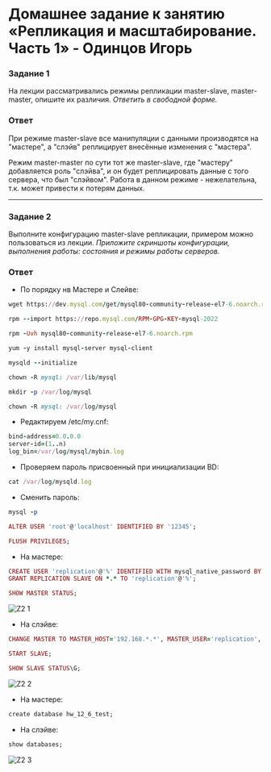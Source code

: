 # Домашнее задание к занятию «Репликация и масштабирование. Часть 1» - Одинцов Игорь

### Задание 1
На лекции рассматривались режимы репликации master-slave, master-master, опишите их различия.
*Ответить в свободной форме.*

### Ответ
При режиме master-slave все манипуляции с данными производятся на "мастере", а "слэйв" реплицирует внесённые изменения с "мастера".

Режим master-master по сути тот же master-slave, где "мастеру" добавляется роль "слэйва", и он будет реплицировать данные с того сервера, что был "слэйвом". Работа в данном режиме - нежелательна, т.к. может привести к потерям данных.

---

### Задание 2
Выполните конфигурацию master-slave репликации, примером можно пользоваться из лекции.
*Приложите скриншоты конфигурации, выполнения работы: состояния и режимы работы серверов.*

### Ответ

* По порядку нв Мастере и Слейве:
```ruby
wget https://dev.mysql.com/get/mysql80-community-release-el7-6.noarch.rpm
```
```ruby
rpm --import https://repo.mysql.com/RPM-GPG-KEY-mysql-2022
```
```ruby
rpm -Uvh mysql80-community-release-el7-6.noarch.rpm
```
```ruby
yum -y install mysql-server mysql-client
```
```ruby
mysqld --initialize
```
```ruby
chown -R mysql: /var/lib/mysql
```
```ruby
mkdir -p /var/log/mysql
```
```ruby
chown -R mysql: /var/log/mysql
```

* Редактируем /etc/my.cnf:
```ruby
bind-address=0.0.0.0
server-id=(1..n)
log_bin=/var/log/mysql/mybin.log
```

* Проверяем пароль присвоенный при инициализации BD:
```ruby
cat /var/log/mysqld.log
```

* Сменить пароль:
```ruby
mysql -p
```
```ruby
ALTER USER 'root'@'localhost' IDENTIFIED BY '12345';
```
```ruby
FLUSH PRIVILEGES;
```

* На мастере:
```ruby
CREATE USER 'replication'@'%' IDENTIFIED WITH mysql_native_password BY 'Repl11Pass!';
GRANT REPLICATION SLAVE ON *.* TO 'replication'@'%';
```
```ruby
SHOW MASTER STATUS;
```
![Z2 1](https://github.com/Bestenar/12.6-Replik_Mashtab-1-hw/assets/111271419/471d514a-53d0-4ff7-b36a-0206ac416aad)

* На слэйве:
```ruby
CHANGE MASTER TO MASTER_HOST='192.168.*.*', MASTER_USER='replication', MASTER_PASSWORD='Repl11Pass!', MASTER_LOG_FILE = 'mybin.000001', MASTER_LOG_POS = (число из колонки position из статуса мастера);
```
```ruby
START SLAVE;
```
```ruby
SHOW SLAVE STATUS\G;
```
![Z2 2](https://github.com/Bestenar/12.6-Replik_Mashtab-1-hw/assets/111271419/300bd3c2-4e9a-4d6e-ad3d-ef61d59d53af)

* На мастере:
```ruby
create database hw_12_6_test;
```
* На слэйве:
```ruby
show databases;
```
![Z2 3](https://github.com/Bestenar/12.6-Replik_Mashtab-1-hw/assets/111271419/e01e0396-bad0-4849-9e6f-19a59fc47b22)
